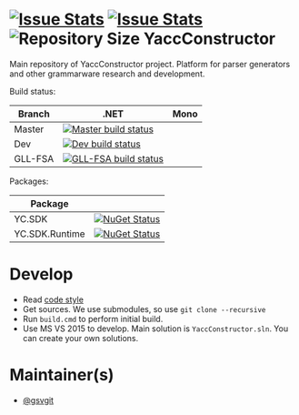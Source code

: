 [![Issue Stats](http://issuestats.com/github/YaccConstructor/YaccConstructor/badge/issue)](http://issuestats.com/github/YaccConstructor/YaccConstructor)
[![Issue Stats](http://issuestats.com/github/YaccConstructor/YaccConstructor/badge/pr)](http://issuestats.com/github/YaccConstructor/YaccConstructor)
![Repository Size](https://reposs.herokuapp.com/?path=YaccConstructor/YaccConstructor)
YaccConstructor 
===============

Main repository of YaccConstructor project. Platform for parser generators and other grammarware research and development.

Build status:

| Branch | .NET | Mono |
|--------|------|------|
| Master | [![Master build status](https://ci.appveyor.com/api/projects/status/s8myouu45sunv2xh/branch/master?svg=true)](https://ci.appveyor.com/project/gsvgit/yaccconstructor/branch/master)| |
| Dev | [![Dev build status](https://ci.appveyor.com/api/projects/status/s8myouu45sunv2xh/branch/dev?svg=true)](https://ci.appveyor.com/project/gsvgit/yaccconstructor/branch/dev)| |
| GLL-FSA | [![GLL-FSA build status](https://ci.appveyor.com/api/projects/status/s8myouu45sunv2xh/branch/GLL-FSA?svg=true)](https://ci.appveyor.com/project/gsvgit/yaccconstructor/branch/GLL-FSA)| |


Packages:

| Package | |
|-------- |------|
| YC.SDK  | [![NuGet Status](http://img.shields.io/nuget/v/YC.SDK.svg?style=flat)](https://www.nuget.org/packages/YC.SDK/) |
| YC.SDK.Runtime| [![NuGet Status](http://img.shields.io/nuget/v/YC.SDK.Runtime.svg?style=flat)](https://www.nuget.org/packages/YC.SDK.Runtime/) |




Develop
==============

* Read [code style](https://docs.google.com/document/d/1Ta21jY09Z_kDFcWCPmKdd_LxfzrDOSZ_D0b9yFeBoZg/edit?usp=sharing)
* Get sources. We use submodules, so use ``git clone --recursive`` 
* Run ``build.cmd`` to perform initial build.
* Use MS VS 2015 to develop. Main solution is ``YaccConstructor.sln``. You can create your own solutions.

Maintainer(s)
==============
* [@gsvgit](https://github.com/gsvgit)
